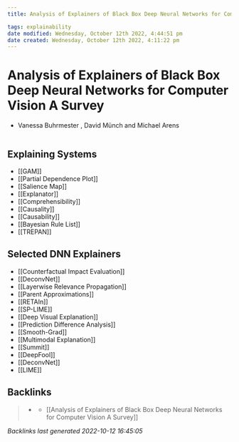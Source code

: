 ```yaml
---
title: Analysis of Explainers of Black Box Deep Neural Networks for Computer Vision A Survey

tags: explainability 
date modified: Wednesday, October 12th 2022, 4:44:51 pm
date created: Wednesday, October 12th 2022, 4:11:22 pm
---
```


# Analysis of Explainers of Black Box Deep Neural Networks for Computer Vision A Survey
- Vanessa Buhrmester , David Münch and Michael Arens
```toc
```

## Explaining Systems
- [[GAM]]
- [[Partial Dependence Plot]]
- [[Salience Map]]
- [[Explanator]]
- [[Comprehensibility]]
- [[Causality]]
- [[Causability]]
- [[Bayesian Rule List]]
- [[TREPAN]]

## Selected DNN Explainers
- [[Counterfactual Impact Evaluation]]
- [[DeconvNet]]
- [[Layerwise Relevance Propagation]]
- [[Parent Approximations]]
- [[RETAIn]]
- [[SP-LIME]]
- [[Deep Visual Explanation]]
- [[Prediction Difference Analysis]]
- [[Smooth-Grad]]
- [[Multimodal Explanation]]
- [[Summit]]
- [[DeepFool]]
- [[DeconvNet]]
- [[LIME]]

## Backlinks

> - [](journals/2022-10-12.md)
>   - [[Analysis of Explainers of Black Box Deep Neural Networks for Computer Vision A Survey]]

_Backlinks last generated 2022-10-12 16:45:05_
